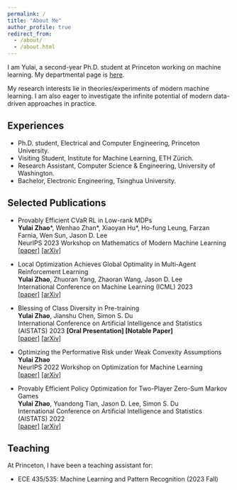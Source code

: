 ```yaml
---
permalink: /
title: "About Me"
author_profile: true
redirect_from: 
  - /about/
  - /about.html
---
```


I am Yulai, a second-year Ph.D. student at Princeton working on machine learning. My departmental page is [here](https://ece.princeton.edu/people/yulai-zhao).

My research interests lie in theories/experiments of modern machine learning. I am also eager to investigate the infinite potential of modern data-driven approaches in practice.
<!-- I'm Yulai, a Ph.D. student at Princeton University. My research interests lie in theories/experiments of modern machine learning. I am also eager to apply modern data-driven approaches to practice. -->

## Experiences

* Ph.D. student, Electrical and Computer Engineering, Princeton University.
* Visiting Student, Institute for Machine Learning, ETH Zürich.
* Research Assistant, Computer Science & Engineering, University of Washington.
* Bachelor, Electronic Engineering, Tsinghua University.

## Selected Publications

* Provably Efficient CVaR RL in Low-rank MDPs  
**Yulai Zhao**\*, Wenhao Zhan\*, Xiaoyan Hu\*, Ho-fung Leung, Farzan Farnia, Wen Sun, Jason D. Lee  
NeurIPS 2023 Workshop on Mathematics of Modern Machine Learning  
[[paper]](<https://openreview.net/forum?id=Vg6oMb7fbh>) [[arXiv]](<https://arxiv.org/abs/2311.11965>)  

* Local Optimization Achieves Global Optimality in Multi-Agent Reinforcement Learning  
**Yulai Zhao**, Zhuoran Yang, Zhaoran Wang, Jason D. Lee  
International Conference on Machine Learning (ICML) 2023  
[[paper]](<https://proceedings.mlr.press/v202/zhao23j.html>) [[arXiv]](<https://arxiv.org/abs/2305.04819>)  

* Blessing of Class Diversity in Pre-training  
**Yulai Zhao**, Jianshu Chen, Simon S. Du  
International Conference on Artificial Intelligence and Statistics (AISTATS) 2023 **[Oral Presentation] [Notable Paper]**  
[[paper]](<https://proceedings.mlr.press/v206/zhao23a.html>) [[arXiv]](<https://arxiv.org/abs/2209.03447>)  

* Optimizing the Performative Risk under Weak Convexity Assumptions  
**Yulai Zhao**  
NeurIPS 2022 Workshop on Optimization for Machine Learning  
[[paper]](<https://openreview.net/forum?id=Ut_vApkulkk>) [[arXiv]](<https://arxiv.org/abs/2209.00771>)

* Provably Efficient Policy Optimization for Two-Player Zero-Sum Markov Games  
**Yulai Zhao**, Yuandong Tian, Jason D. Lee, Simon S. Du  
International Conference on Artificial Intelligence and Statistics (AISTATS) 2022  
[[paper]](<https://proceedings.mlr.press/v151/zhao22b.html>) [[arXiv]](<https://arxiv.org/abs/2102.08903>)  

## Teaching

At Princeton, I have been a teaching assistant for:

* ECE 435/535: Machine Learning and Pattern Recognition (2023 Fall)
<!-- * SML 505: Modern Statistics (2024 Spring) -->
